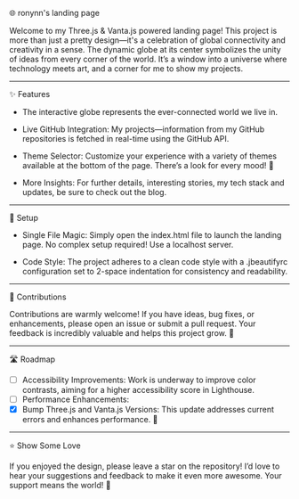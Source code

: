 🌐 ronynn's landing page

Welcome to my Three.js & Vanta.js powered landing page! This project is more than just a pretty design—it's a celebration of global connectivity and creativity in a sense. The dynamic globe at its center symbolizes the unity of ideas from every corner of the world. It’s a window into a universe where technology meets art, and a corner for me to show my projects.


---

✨ Features

- The interactive globe represents the ever-connected world we live in.
- Live GitHub Integration: My projects—information from my GitHub repositories is fetched in real-time using the GitHub API.

- Theme Selector: Customize your experience with a variety of themes available at the bottom of the page. There’s a look for every mood! 🎨

- More Insights: For further details, interesting stories, my tech stack and updates, be sure to check out the blog.


---

🔧 Setup

- Single File Magic: Simply open the index.html file to launch the landing page. No complex setup required! Use a localhost server.

- Code Style: The project adheres to a clean code style with a .jbeautifyrc configuration set to 2-space indentation for consistency and readability.



---

🤝 Contributions

Contributions are warmly welcome! If you have ideas, bug fixes, or enhancements, please open an issue or submit a pull request. Your feedback is incredibly valuable and helps this project grow. :sparkling_heart:


---

🛣 Roadmap

- [ ] Accessibility Improvements: Work is underway to improve color contrasts, aiming for a higher accessibility score in Lighthouse.
- [ ] Performance Enhancements:
- [x] Bump Three.js and Vanta.js Versions: This update addresses current errors and enhances performance. 🚀

---

⭐ Show Some Love

If you enjoyed the design, please leave a star on the repository! I’d love to hear your suggestions and feedback to make it even more awesome. Your support means the world! :star2:

